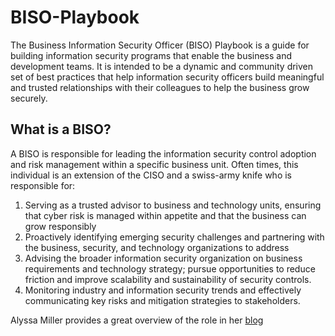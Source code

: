# BISO-Playbook
The Business Information Security Officer (BISO) Playbook is a guide for building information security programs that enable the business and development teams. It is intended to be a dynamic and community driven set of best practices that help information security officers build meaningful and trusted relationships with their colleagues to help the business grow securely.

## What is a BISO?
A BISO is responsible for leading the information security control adoption and risk management within a specific business unit. Often times, this individual is an extension of the CISO and a swiss-army knife who is responsible for:

1. Serving as a trusted advisor to business and technology units, ensuring that cyber risk is managed within appetite and that the business can grow responsibly
2. Proactively identifying emerging security challenges and partnering with the business, security, and technology organizations to address
3. Advising the broader information security organization on business requirements and technology strategy; pursue opportunities to reduce friction and improve scalability and sustainability of security controls.
4. Monitoring industry and information security trends and effectively communicating key risks and mitigation strategies to stakeholders.

Alyssa Miller provides a great overview of the role in her [blog](https://alyssasec.com/2020/12/what-is-a-business-information-security-officer)
